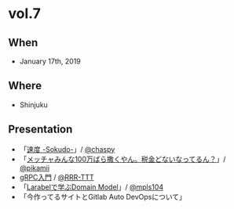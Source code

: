 # vol.7

## When
- January 17th, 2019

## Where
- Shinjuku

## Presentation
- 「[速度 -Sokudo-](https://speakerdeck.com/chaspy/sokudo)」/ [@chaspy](https://github.com/chaspy)
- 「[メッチャみんな100万ばら撒くやん。税金どないなってるん？](https://speakerdeck.com/pikamii/gift-tax-of-1-million-yen)」/ [@pikamii](https://twitter.com/pikamii)
-  [gRPC入門](https://docs.google.com/presentation/d/1i1HJ3aySF3FqG2hfn3Z6sfIP_WKWfFHQ08U__31J5II/edit?usp=sharing) / [@RRR-TTT](https://github.com/RRR-TTT)
- 「[Larabelで学ぶDomain Model](https://speakerdeck.com/mpls104/learn-domain-model-with-laravel)」/ [@mpls104](https://github.com/mpls104)
- 「今作ってるサイトとGitlab Auto DevOpsについて」

